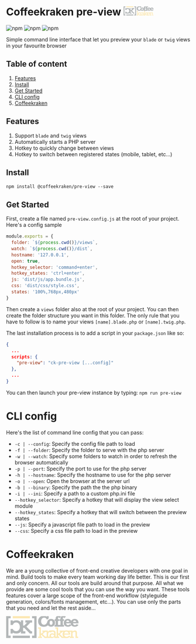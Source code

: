 # Coffeekraken pre-view <img src=".resources/coffeekraken-logo.jpg" height="25px" />

![npm](https://img.shields.io/npm/l/@coffeekraken/pre-view?style=flat-square)
![npm](https://img.shields.io/npm/v/@coffeekraken/pre-view?style=flat-square)
![npm](https://img.shields.io/npm/dw/@coffeekraken/pre-view?style=flat-square)

Simple command line interface that let you preview your `blade` or `twig` views in your favourite browser

## Table of content

1. [Features](#readme-features)
2. [Install](#readme-install)
3. [Get Started](#readme-get-started)
4. [CLI config](#readme-cli-config)
5. [Coffeekraken](#readme-coffeekraken)

<a name="readme-features"></a>

## Features

1. Support `blade` and `twig` views
2. Automatically starts a PHP server
3. Hotkey to quickly change between views
4. Hotkey to switch between registered states (mobile, tablet, etc...)

<a name="readme-install"></a>

## Install

```
npm install @coffeekraken/pre-view --save
```

<a name="readme-get-started"></a>

## Get Started

First, create a file named `pre-view.config.js` at the root of your project. Here's a config sample

```js
module.exports = {
  folder: `${process.cwd()}/views`,
  watch: `${process.cwd()}/dist`,
  hostname: '127.0.0.1',
  open: true,
  hotkey_selector: 'command+enter',
  hotkey_states: 'ctrl+enter',
  js: 'dist/js/app.bundle.js',
  css: 'dist/css/style.css',
  states: '100%,768px,480px'
}
```

Then create a `views` folder also at the root of your project. You can then create the folder structure you want in this folder. The only rule that you have to follow is to name your views `[name].blade.php` or `[name].twig.php`.

The last installation process is to add a script in your `package.json` like so:

```json
{
  ...
  scripts: {
    "pre-view": "ck-pre-view [...config]"
  },
  ...
}
```

You can then launch your pre-view instance by typing: `npm run pre-view`

<a name="readme-cli-config"></a>

# CLI config

Here's the list of command line config that you can pass:

- `-c | --config`: Specify the config file path to load
- `-f | --folder`: Specify the folder to serve with the php server
- `-w | --watch`: Specify some folders to watch in order to refresh the browser automatically
- `-p | --port`: Specify the port to use for the php server
- `-h | --hostname`: Specify the hostname to use for the php server
- `-o | --open`: Open the browser at the server url
- `-b | --binary`: Specify the path the the php binary
- `-i | --ini`: Specify a path to a custom php.ini file
- `--hotkey_selector`: Specify a hotkey that will display the view select module
- `--hotkey_states`: Specify a hotkey that will switch between the preview states
- `--js`: Specify a javascript file path to load in the preview
- `--css`: Specify a css file path to load in the preview

<a name="readme-coffeekraken"></a>

# Coffeekraken

We are a young collective of front-end creative developers with one goal in mind. Build tools to make every team working day life better. This is our first and only concern. All our tools are build around that purpose.
All what we provide are some cool tools that you can use the way you want. These tools features cover a large scope of the front-end workflow (styleguide generation, colors/fonts management, etc...). You can use only the parts that you need and let the rest aside...

[![Coffeekraken](.resources/coffeekraken-logo.jpg)](https://coffeekraken.io)
